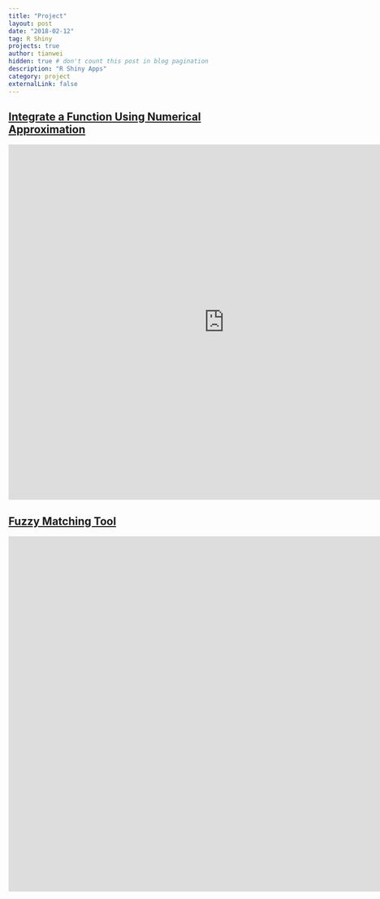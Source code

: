 ```yaml
---
title: "Project"
layout: post
date: "2018-02-12"
tag: R Shiny
projects: true
author: tianwei
hidden: true # don't count this post in blog pagination
description: "R Shiny Apps"
category: project
externalLink: false
---
```



## [Integrate a Function Using Numerical Approximation](https://tianweizhang.shinyapps.io/integrate/)
<iframe width="850" height="700" src="https://tianweizhang.shinyapps.io/integrate/" frameborder="0" allowfullscreen scroll='yes'></iframe>

## [Fuzzy Matching Tool](https://tianweizhang.shinyapps.io/fuzzy_matching_tool/)
<iframe width="1900" height="700" src="https://tianweizhang.shinyapps.io/fuzzy_matching_tool/" frameborder="0" allowfullscreen scroll='yes'></iframe>
